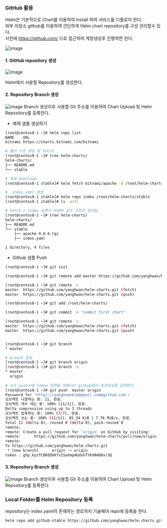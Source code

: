 ### GitHub 활용 
Helm은 기본적으로 Chart를 이용하여 Install 하여 서비스를 디플로이 한다.  
외부 저장소 github를 이용하여 간단하게  Helm chart repository를 구성 관리할수 있다.  
사전에  https://github.com/ 으로 접근하여 계정생성후 진행하면 된다.  

![image](https://user-images.githubusercontent.com/39255123/157247381-66c23137-9f7f-4c08-b676-02902161396b.png)

#### 1. GitHub repository 생성  
![image](https://user-images.githubusercontent.com/39255123/157247967-133915b5-49c5-4694-a176-f0ee222bb976.png)

Helm에서 사용할 Repository를 생성한다. 

#### 2. Repository Branch 생성  
![image](https://user-images.githubusercontent.com/39255123/157248988-9ae9a8d3-03f0-469f-a8c3-dd3eead99d53.png)
Branch 생성이후 사용할 Git 주소를 이용하여 Chart Upload 및 Helm Repository를 등록한다.  


  - 예제 샘플 생성하기  
```bash
[root@centos8-1 ~]# helm repo list
NAME    URL                               
bitnami https://charts.bitnami.com/bitnami

# 폴더 구조 생성 및 fetch
[root@centos8-1 ~]# tree helm-charts/
helm-charts/
├── README.md
└── stable

# 예제 download
[root@centos8-1 stable]# helm fetch bitnami/apache -d /root/helm-charts/stable/

#  index.yaml 생성
[root@centos8-1 stable]# helm repo index /root/helm-charts/stable
[root@centos8-1 stable]# ls -artl

# fetch / index 실행시 아래와 같은 구조로 생성됨.
[root@centos8-1 ~]# tree helm-charts/
helm-charts/
├── README.md
└── stable
    ├── apache-9.0.6.tgz
    ├── index.yaml

1 directory, 4 files

```

- Github 샘플 Push 
```bash
[root@centos8-1 ~]# git init

[root@centos8-1 ~]# git remote add master https://github.com/yanghwan/helm-charts.git

[root@centos8-1 ~]# git remote -v
master  https://github.com/yanghwan/helm-charts.git (fetch)
master  https://github.com/yanghwan/helm-charts.git (push)

[root@centos8-1 ~]# git add /root/helm-charts/

[root@centos8-1 ~]# git commit -m "commit first chart"

[root@centos8-1 ~]# git remote -v
master  https://github.com/yanghwan/helm-charts.git (fetch)
master  https://github.com/yanghwan/helm-charts.git (push)


[root@centos8-1 ~]# git branch
* master

# branch 생성 
[root@centos8-1 ~]# git branch origin
[root@centos8-1 ~]# git branch -a
* master
  origin
  
# 소스 push시에 token 입력을 위해서는 github에서 토큰생성후 입력한다.    
[root@centos8-1 ~]# git push  master origin 
Password for 'https://yanghwankim@gmail.com@github.com': 
오브젝트 나열하는 중: 11, 완료.
오브젝트 개수 세는 중: 100% (11/11), 완료.
Delta compression using up to 3 threads
오브젝트 압축하는 중: 100% (7/7), 완료.
오브젝트 쓰는 중: 100% (11/11), 85.34 KiB | 7.76 MiB/s, 완료.
Total 11 (delta 0), reused 0 (delta 0), pack-reused 0
remote: 
remote: Create a pull request for 'origin' on GitHub by visiting:
remote:      https://github.com/yanghwan/helm-charts/pull/new/origin
remote: 
To https://github.com/yanghwan/helm-charts.git
 * [new branch]      origin -> origin
token : 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
```
#### 3. Repository Branch 생성  
![image](https://user-images.githubusercontent.com/39255123/157248988-9ae9a8d3-03f0-469f-a8c3-dd3eead99d53.png)
Branch 생성이후 사용할 Git 주소를 이용하여 Chart Upload 및 Helm Repository를 등록한다.  

### Local Folder를 Helm Repository 등록
repository는 index.yaml이 존재하는 경로까지 기술해야  repo에 등록을 한다.  
```bash
helm repo add github-stable https://github.com/yanghwan/helm-charts.git/helm-charts/stable
```


